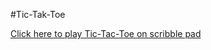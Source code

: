 #Tic-Tak-Toe

[Click here to play Tic-Tac-Toe on scribble pad](https://app.scribbler.live/?jsnb=github:AbhishekSingh444/tictactoe.rep/Tic-Tac-Toe-final)

